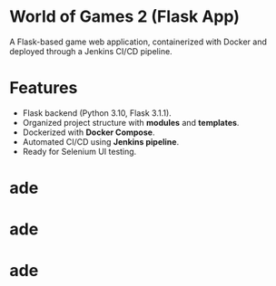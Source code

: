 #  World of Games 2 (Flask App)

A Flask-based game web application, containerized with Docker and deployed through a Jenkins CI/CD pipeline.


# Features
- Flask backend (Python 3.10, Flask 3.1.1).
- Organized project structure with **modules** and **templates**.
- Dockerized with **Docker Compose**.
- Automated CI/CD using **Jenkins pipeline**.
- Ready for Selenium UI testing.


# ade
# ade
# ade
